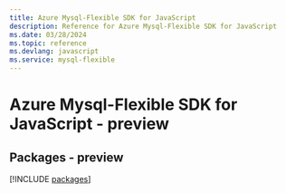 ```yaml
---
title: Azure Mysql-Flexible SDK for JavaScript
description: Reference for Azure Mysql-Flexible SDK for JavaScript
ms.date: 03/28/2024
ms.topic: reference
ms.devlang: javascript
ms.service: mysql-flexible
---
```

# Azure Mysql-Flexible SDK for JavaScript - preview
## Packages - preview
[!INCLUDE [packages](mysql-flexible-index.md)]
